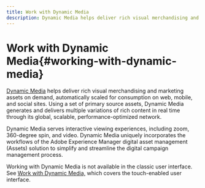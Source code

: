 ```yaml
---
title: Work with Dynamic Media
description: Dynamic Media helps deliver rich visual merchandising and marketing assets on demand, automatically scaled for consumption on web, mobile, and social sites. Using a set of primary source assets, Dynamic Media generates and delivers multiple variations of rich content in real time through its global, scalable, performance-optimized network
---
```


# Work with Dynamic Media{#working-with-dynamic-media}

[Dynamic Media](https://business.adobe.com/products/experience-manager/assets/dynamic-media.html) helps deliver rich visual merchandising and marketing assets on demand, automatically scaled for consumption on web, mobile, and social sites. Using a set of primary source assets, Dynamic Media generates and delivers multiple variations of rich content in real time through its global, scalable, performance-optimized network.

Dynamic Media serves interactive viewing experiences, including zoom, 360-degree spin, and video. Dynamic Media uniquely incorporates the workflows of the Adobe Experience Manager digital asset management (Assets) solution to simplify and streamline the digital campaign management process.

Working with Dynamic Media is not available in the classic user interface. See [Work with Dynamic Media,](/help/assets/dynamic-media/dynamic-media.md) which covers the touch-enabled user interface.

<!-- 

OBSOLETE UNTIL INTEGRATING SCENE7 TOPIC GETS A MAJOR UPDATE
>[!NOTE]
>
>If you are using Dynamic Media, you cannot simultaneously use automatic uploads available if you have [integrated Dynamic Media Classic into AEM](/help/sites-cloud/administering/integrating-scene7.md). Dynamic Media is disabled by default.

-->

